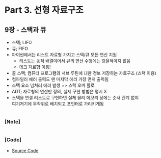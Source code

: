 # Part 3. 선형 자료구조

## 9장 - 스택과 큐

- 스택; LIFO
- 큐; FIFO
- 파이썬에서는 리스트 자료형 가지고 스택/큐 모든 연산 지원
  - 리스트는 동적 배열이어서 큐의 연산 수행에는 효율적이지 않음
  - 데크 자료형 이용!
- 콜 스택; 컴퓨터 프로그램의 서브 루틴에 대한 정보 저장하는 자료구조 (스택 이용)
- 컴파일러 에러 출력도 맨 마지막 에러 가장 먼저 출력됨
- 스택 요소 넘쳐러 에러 발생 => 스택 오버 플로
- ADT; 자료형의 연산만 정의, 실제 구현 방법은 명시 X
- 스택을 연결 리스트로 구현하면 실제 물리 메모리 상에는 순서 관계 없이 <br/>
  여기저기에 무작위로 배치되고 포인터로 가리키게됨

###

#

### [Note]

#

### [Code]

- [Source Code](https://github.com/ding-co/python-algorithm-interview/tree/main/code/part3/ch09)
